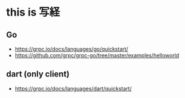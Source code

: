 # this is 写経

## Go
- https://grpc.io/docs/languages/go/quickstart/
- https://github.com/grpc/grpc-go/tree/master/examples/helloworld

## dart (only client)
- https://grpc.io/docs/languages/dart/quickstart/